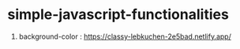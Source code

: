 # simple-javascript-functionalities


1) background-color : https://classy-lebkuchen-2e5bad.netlify.app/
